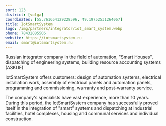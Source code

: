 ```yaml
---
sort: 123
district: [volga]
coordinates: [55.761654129228596, 49.19752531264067]
title: IotSmartSystem
logo: /img/partners/integrator/iot_smart_system.webp
phone: 78432085506
website: https://iotsmartsystem.ru
email: smart@iotsmartsystem.ru
---
```


Russian integrator company in the field of automation, "Smart Houses", dispatching of engineering systems, building resource accounting systems (ASKUE)

IotSmartSystem offers customers: design of automation systems, electrical installation work, assembly of electrical panels and automation panels, programming and commissioning, warranty and post-warranty service.

The company's specialists have vast experience, more than 10 years. During this period, the IotSmartSystem company has successfully proved itself in the integration of "smart" systems and dispatching at industrial facilities, hotel complexes, housing and communal services and individual construction.